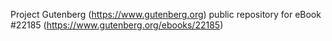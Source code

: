 Project Gutenberg (https://www.gutenberg.org) public repository for eBook #22185 (https://www.gutenberg.org/ebooks/22185)
